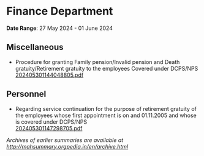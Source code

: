 # Finance Department

**Date Range**: 27 May 2024 - 01 June 2024


## Miscellaneous
- Procedure for  granting Family pension/Invalid pension and Death gratuity/Retirement gratuity to the employees Covered under DCPS/NPS\
  [202405301144048805.pdf](https://gr.maharashtra.gov.in/Site/Upload/Government%20Resolutions/English/202405301144048805.pdf)

## Personnel
- Regarding service continuation for the purpose of retirement gratuity of the employees whose first appointment is on and 01.11.2005  and whose is covered under DCPS/NPS\
  [202405301147298705.pdf](https://gr.maharashtra.gov.in/Site/Upload/Government%20Resolutions/English/202405301147298705.pdf)


*Archives of earlier summaries are available at http://mahsummary.orgpedia.in/en/archive.html*